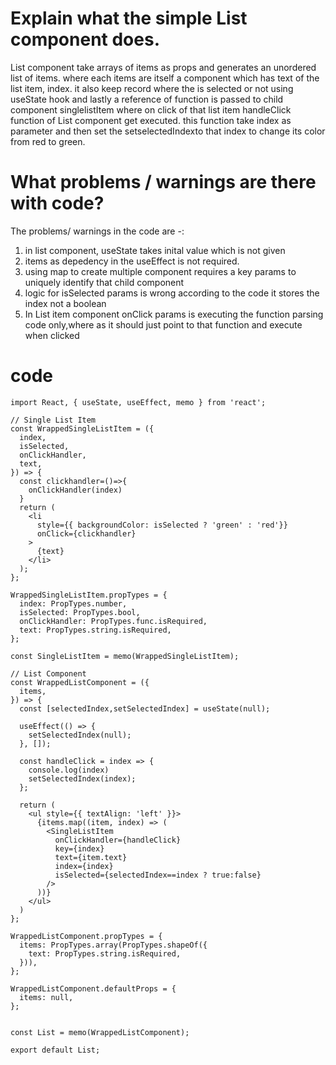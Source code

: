 # Explain what the simple List component does.
>>
List component take arrays of items as props and generates an unordered list of items.
where each items are itself a component which has text of the list item, index. it also keep 
record where the is selected or not using useState hook and lastly a reference of function is
passed to child component singlelistItem where on click of that list item handleClick function
of List component get executed. this function take index as parameter and then set the 
setselectedIndexto that index to change its color from red to green.

# What problems / warnings are there with code?
>>
The problems/ warnings in the code are -:
1.	in list component, useState takes inital value which is not given 
2.	items as depedency in the useEffect is not required.
3.	using map to create multiple component requires a key params to uniquely identify that
	child component
4.	logic for isSelected params is wrong according to the code it stores the index not a boolean
5. 	In List item component onClick params is executing the function parsing code only,where
	as it	should just point to that function and execute when clicked

# code

    import React, { useState, useEffect, memo } from 'react';
    
    // Single List Item
    const WrappedSingleListItem = ({
      index,
      isSelected,
      onClickHandler,
      text,
    }) => {
      const clickhandler=()=>{
        onClickHandler(index)
      }
      return (
        <li
          style={{ backgroundColor: isSelected ? 'green' : 'red'}}
          onClick={clickhandler}
        >
          {text}
        </li>
      );
    };
    
    WrappedSingleListItem.propTypes = {
      index: PropTypes.number,
      isSelected: PropTypes.bool,
      onClickHandler: PropTypes.func.isRequired,
      text: PropTypes.string.isRequired,
    };
    
    const SingleListItem = memo(WrappedSingleListItem);
    
    // List Component
    const WrappedListComponent = ({
      items,
    }) => {
      const [selectedIndex,setSelectedIndex] = useState(null);
    
      useEffect(() => {
        setSelectedIndex(null);
      }, []);
    
      const handleClick = index => {
        console.log(index)
        setSelectedIndex(index);
      };
    
      return (
        <ul style={{ textAlign: 'left' }}>
          {items.map((item, index) => (
            <SingleListItem
              onClickHandler={handleClick}
              key={index}
              text={item.text}
              index={index}
              isSelected={selectedIndex==index ? true:false}
            />
          ))}
        </ul>
      )
    };
    
    WrappedListComponent.propTypes = {
      items: PropTypes.array(PropTypes.shapeOf({
        text: PropTypes.string.isRequired,
      })),
    };
    
    WrappedListComponent.defaultProps = {
      items: null,
    };
    
    
    const List = memo(WrappedListComponent);
    
    export default List;
